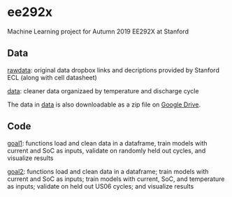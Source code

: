 # ee292x
Machine Learning project for Autumn 2019 EE292X at Stanford

## Data

[rawdata](rawdata): original data dropbox links and decriptions provided by Stanford ECL (along with cell datasheet)

[data](data): cleaner data organizaed by temperature and discharge cycle

The data in [data](data) is also downloadable as a zip file on [Google Drive](https://drive.google.com/file/d/1ry2kAellwxSpw0W4s4LuJZxe__ECa64I/view?usp=sharing).

## Code

[goal1](goal1.ipynb): functions load and clean data in a dataframe, train models with current and SoC as inputs, validate on randomly held out cycles, and visualize results

[goal2](goal2.ipynb): functions load and clean data in a dataframe; train models with current and SoC as inputs; train models with current, SoC, and temperature as inputs; validate on held out US06 cycles; and visualize results